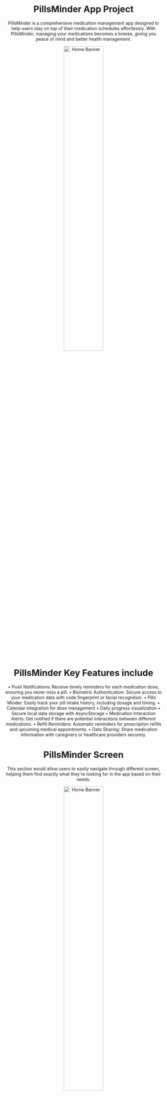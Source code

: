 
<div align="center">
<h1>PillsMinder App Project</h1>

<p>
PillsMinder is a comprehensive medication management app designed to help users stay on top of their medication schedules effortlessly. 
With PillsMinder, managing your medications becomes a breeze, giving you peace of mind and better health management.
</p>
<img src="auth.png" alt="Home Banner" width="50%"/>

<h1></h1>
<h1>PillsMinder Key Features include</h1>

•	Push Notifications: Receive timely reminders for each medication dose, ensuring you never miss a pill.
•	Biometric Authentication: Secure access to your medication data with code fingerprint or facial recognition.
•	Pills Minder: Easily track your pill intake history, including dosage and timing.
• Calendar integration for dose management
• Daily progress visualization
• Secure local data storage with AsyncStorage
•	Medication Interaction Alerts: Get notified if there are potential interactions between different medications.
•	Refill Reminders: Automatic reminders for prescription refills and upcoming medical appointments.
•	Data Sharing: Share medication information with caregivers or healthcare providers securely.


<h1></h1>
<h1>PillsMinder Screen</h1>
<p>
This section would allow users to easily navigate through different screen, helping them find exactly what they're looking for in the app based on their needs. 
</p>
   <img src="daily.png" alt="Home Banner" width="50%" />
   <img src="dailytaken.png" alt="Home Banner" width="50%"/>
   <img src="calendar.png" alt="Home Banner" width="50%" />
  <img src="addmedication.png" alt="Home Banner" width="50%" />
  <img src="medicationsuccess.png" alt="Home Banner" width="50%" />
  <img src="refill.png" alt="Home Banner" width="50%" />
  <img src="history.png" alt="Home Banner" width="50%" />
</div>


<picture>
  <source media="(prefers-color-scheme: dark)" srcset="https://raw.githubusercontent.com/tobiasmeyhoefer/tobiasmeyhoefer/output/github-snake-dark.svg" />
  <source media="(prefers-color-scheme: light)" srcset="https://raw.githubusercontent.com/tobiasmeyhoefer/tobiasmeyhoefer/output/github-snake.svg" />
  <img alt="github-snake" src="https://raw.githubusercontent.com/tobiasmeyhoefer/tobiasmeyhoefer/output/github-snake.svg" />
</picture>
